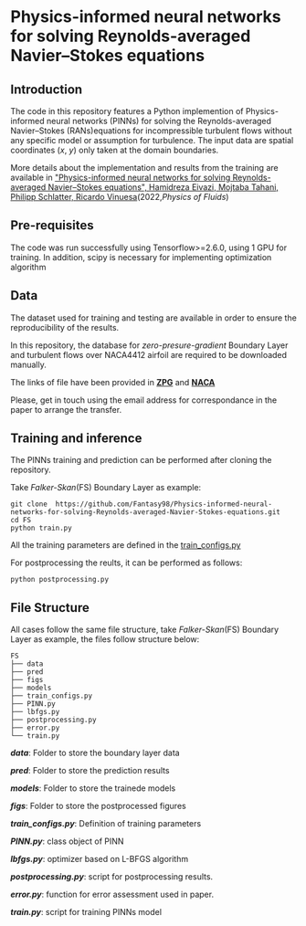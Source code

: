 # Physics-informed neural networks for solving Reynolds-averaged Navier–Stokes equations

## Introduction
The code in this repository features a Python implemention of Physics-informed neural networks (PINNs) for solving the Reynolds-averaged Navier–Stokes (RANs)equations for incompressible turbulent flows without any specific model or assumption for turbulence. The input data are spatial coordinates (*x*, *y*) only taken at the domain boundaries. 

More details about the implementation and results from the training are available in ["Physics-informed neural networks for solving Reynolds-averaged Navier–Stokes equations", Hamidreza Eivazi, Mojtaba Tahani, Philipp Schlatter, Ricardo Vinuesa](https://aip.scitation.org/doi/abs/10.1063/5.0095270)(2022,*Physics of Fluids*)

## Pre-requisites
The code was run successfully using Tensorflow>=2.6.0, using 1 GPU for training. In addition, scipy is necessary for implementing optimization algorithm

## Data
The dataset used for training and testing are available in order to ensure the reproducibility of the results. 

In this repository, the database for *zero-presure-gradient* Boundary Layer  and turbulent flows over NACA4412 airfoil  are required to be downloaded manually. 

The links of file have been provided in [**ZPG**](https://github.com/Fantasy98/Physics-informed-neural-networks-for-solving-Reynolds-averaged-Navier-Stokes-equations/blob/24c0f8be7af94de8128bb08f589e5a77347ca36c/ZPG/data/Link.md) and [**NACA**](https://github.com/Fantasy98/Physics-informed-neural-networks-for-solving-Reynolds-averaged-Navier-Stokes-equations/blob/24c0f8be7af94de8128bb08f589e5a77347ca36c/NACA4412/data/Link.md)

Please, get in touch using the email address for correspondance in the paper to arrange the transfer. 

##  Training and inference
The PINNs training and prediction can be performed after cloning the repository. 

Take *Falker-Skan*(FS) Boundary Layer as example:
    
    git clone  https://github.com/Fantasy98/Physics-informed-neural-networks-for-solving-Reynolds-averaged-Navier-Stokes-equations.git
    cd FS
    python train.py


All the training parameters are defined in the [train_configs.py](https://github.com/Fantasy98/Physics-informed-neural-networks-for-solving-Reynolds-averaged-Navier-Stokes-equations/blob/9f05eac466ed6f15638de9ec173e4826059b0b49/FS/train_configs.py)

For postprocessing the reults, it can be performed as follows:
    
    python postprocessing.py

## File Structure
All cases follow the same file structure, take *Falker-Skan*(FS) Boundary Layer as example, the files follow structure below:

    FS
    ├── data
    ├── pred
    ├── figs
    ├── models
    ├── train_configs.py
    ├── PINN.py
    ├── lbfgs.py
    ├── postprocessing.py
    ├── error.py
    └── train.py

***data***: Folder to store the boundary layer data

***pred***: Folder to store the prediction results

***models***: Folder to store the trainede models  

***figs***: Folder to store the postprocessed figures  

***train_configs.py***: Definition of training parameters 

***PINN.py***: class object of PINN

***lbfgs.py***: optimizer based on L-BFGS algorithm

***postprocessing.py***: script for postprocessing results. 

***error.py***: function for error assessment used in paper.

***train.py***: script for training PINNs model 



